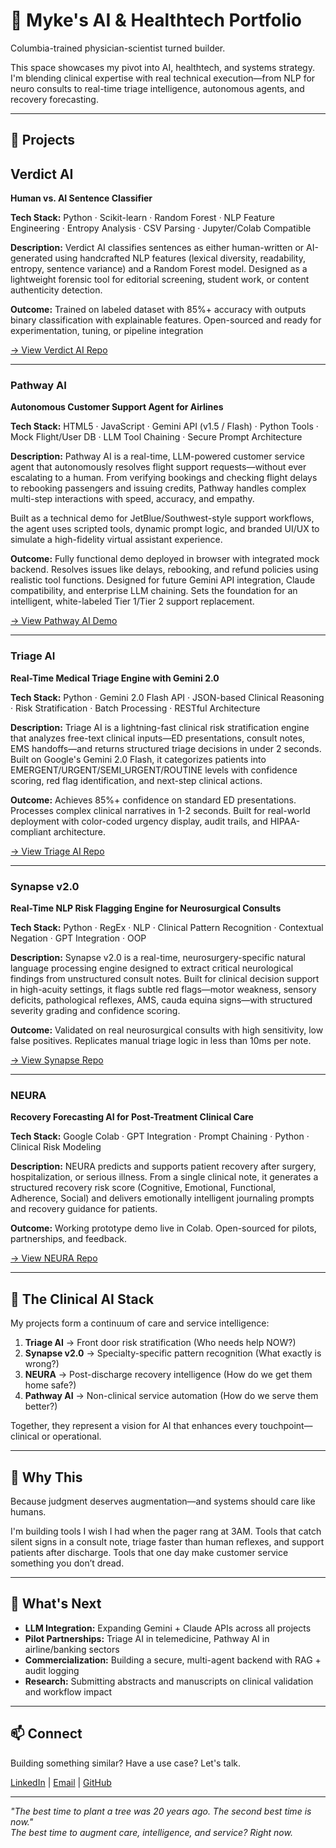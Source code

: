 # 🧠 Myke's AI & Healthtech Portfolio

Columbia-trained physician-scientist turned builder.

This space showcases my pivot into AI, healthtech, and systems strategy. I'm blending clinical expertise with real technical execution—from NLP for neuro consults to real-time triage intelligence, autonomous agents, and recovery forecasting.

---

## 🔧 Projects

## Verdict AI
**Human vs. AI Sentence Classifier**

**Tech Stack:** Python · Scikit-learn · Random Forest · NLP Feature Engineering · Entropy Analysis · CSV Parsing · Jupyter/Colab Compatible

**Description:** Verdict AI classifies sentences as either human-written or AI-generated using handcrafted NLP features (lexical diversity, readability, entropy, sentence variance) and a Random Forest model. Designed as a lightweight forensic tool for editorial screening, student work, or content authenticity detection.

**Outcome:** Trained on labeled dataset with 85%+ accuracy with outputs binary classification with explainable features. Open-sourced and ready for experimentation, tuning, or pipeline integration

[→ View Verdict AI Repo](https://github.com/neuron-cloud/verdict-ai)

---

### Pathway AI
**Autonomous Customer Support Agent for Airlines**

**Tech Stack:** HTML5 · JavaScript · Gemini API (v1.5 / Flash) · Python Tools · Mock Flight/User DB · LLM Tool Chaining · Secure Prompt Architecture

**Description:** Pathway AI is a real-time, LLM-powered customer service agent that autonomously resolves flight support requests—without ever escalating to a human. From verifying bookings and checking flight delays to rebooking passengers and issuing credits, Pathway handles complex multi-step interactions with speed, accuracy, and empathy.

Built as a technical demo for JetBlue/Southwest-style support workflows, the agent uses scripted tools, dynamic prompt logic, and branded UI/UX to simulate a high-fidelity virtual assistant experience.

**Outcome:** Fully functional demo deployed in browser with integrated mock backend. Resolves issues like delays, rebooking, and refund policies using realistic tool functions. Designed for future Gemini API integration, Claude compatibility, and enterprise LLM chaining. Sets the foundation for an intelligent, white-labeled Tier 1/Tier 2 support replacement.

[→ View Pathway AI Demo](https://codepen.io/neuron-cloud/pen/vEOOrmV)

---

### Triage AI
**Real-Time Medical Triage Engine with Gemini 2.0**

**Tech Stack:** Python · Gemini 2.0 Flash API · JSON-based Clinical Reasoning · Risk Stratification · Batch Processing · RESTful Architecture

**Description:** Triage AI is a lightning-fast clinical risk stratification engine that analyzes free-text clinical inputs—ED presentations, consult notes, EMS handoffs—and returns structured triage decisions in under 2 seconds. Built on Google's Gemini 2.0 Flash, it categorizes patients into EMERGENT/URGENT/SEMI_URGENT/ROUTINE levels with confidence scoring, red flag identification, and next-step clinical actions.

**Outcome:** Achieves 85%+ confidence on standard ED presentations. Processes complex clinical narratives in 1-2 seconds. Built for real-world deployment with color-coded urgency display, audit trails, and HIPAA-compliant architecture.

[→ View Triage AI Repo](https://github.com/neuron-cloud/triage-ai)

---

### Synapse v2.0
**Real-Time NLP Risk Flagging Engine for Neurosurgical Consults**

**Tech Stack:** Python · RegEx · NLP · Clinical Pattern Recognition · Contextual Negation · GPT Integration · OOP

**Description:** Synapse v2.0 is a real-time, neurosurgery-specific natural language processing engine designed to extract critical neurological findings from unstructured consult notes. Built for clinical decision support in high-acuity settings, it flags subtle red flags—motor weakness, sensory deficits, pathological reflexes, AMS, cauda equina signs—with structured severity grading and confidence scoring.

**Outcome:** Validated on real neurosurgical consults with high sensitivity, low false positives. Replicates manual triage logic in less than 10ms per note.

[→ View Synapse Repo](https://github.com/neuron-cloud/synapse-engine)

---

### NEURA
**Recovery Forecasting AI for Post-Treatment Clinical Care**

**Tech Stack:** Google Colab · GPT Integration · Prompt Chaining · Python · Clinical Risk Modeling

**Description:** NEURA predicts and supports patient recovery after surgery, hospitalization, or serious illness. From a single clinical note, it generates a structured recovery risk score (Cognitive, Emotional, Functional, Adherence, Social) and delivers emotionally intelligent journaling prompts and recovery guidance for patients.

**Outcome:** Working prototype demo live in Colab. Open-sourced for pilots, partnerships, and feedback.

[→ View NEURA Repo](https://github.com/neuron-cloud/neura-recovery-score)

---

## 🎯 The Clinical AI Stack

My projects form a continuum of care and service intelligence:

1. **Triage AI** → Front door risk stratification (Who needs help NOW?)  
2. **Synapse v2.0** → Specialty-specific pattern recognition (What exactly is wrong?)  
3. **NEURA** → Post-discharge recovery intelligence (How do we get them home safe?)  
4. **Pathway AI** → Non-clinical service automation (How do we serve them better?)

Together, they represent a vision for AI that enhances every touchpoint—clinical or operational.

---

## 💬 Why This

Because judgment deserves augmentation—and systems should care like humans.

I'm building tools I wish I had when the pager rang at 3AM. Tools that catch silent signs in a consult note, triage faster than human reflexes, and support patients after discharge. Tools that one day make customer service something you don’t dread.

---

## 🚀 What's Next

- **LLM Integration:** Expanding Gemini + Claude APIs across all projects  
- **Pilot Partnerships:** Triage AI in telemedicine, Pathway AI in airline/banking sectors  
- **Commercialization:** Building a secure, multi-agent backend with RAG + audit logging  
- **Research:** Submitting abstracts and manuscripts on clinical validation and workflow impact

---

## 📫 Connect

Building something similar? Have a use case? Let's talk.

[LinkedIn](https://www.linkedin.com/in/mychael-delgardo-a258a8357/) | [Email](mailto:mwdelgardo@gmail.com) | [GitHub](https://github.com/neuron-cloud)

---

*"The best time to plant a tree was 20 years ago. The second best time is now."*  
*The best time to augment care, intelligence, and service? Right now.*
